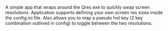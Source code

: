 A simple app that wraps around the Qres.exe to quickly swap screen resolutions. Application supports defining your own screen res sizes inside the config.ini file. Also allows you to map a pseudo hot key (2 key combination outlined in config) to toggle between the two resolutions.
